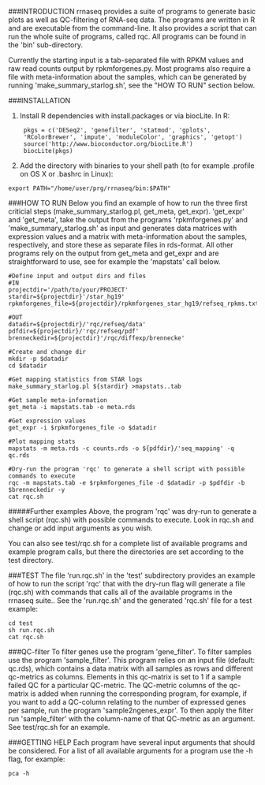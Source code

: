 

###INTRODUCTION
rrnaseq provides a suite of programs to generate basic plots as well as QC-filtering of RNA-seq data. The programs are written in R and are executable from the command-line. It also provides a script that can run the whole suite of programs, called rqc. All programs can be found in the 'bin' sub-directory.

Currently the starting input is a tab-separated file with RPKM values and raw read counts output by rpkmforgenes.py. Most programs also require a file with meta-information about the samples, which can be generated by running 'make_summary_starlog.sh', see the "HOW TO RUN" section below.



###INSTALLATION
1. Install R dependencies with install.packages or via biocLite. In R:

		pkgs = c('DESeq2', 'genefilter', 'statmod', 'gplots',
		'RColorBrewer', 'impute', 'moduleColor', 'graphics', 'getopt')
		source('http://www.bioconductor.org/biocLite.R')
		biocLite(pkgs)

2. Add the directory with binaries to your shell path (to for example .profile on OS X or .bashrc in Linux):
```Shell
export PATH="/home/user/prg/rrnaseq/bin:$PATH"
```



###HOW TO RUN
Below you find an example of how to run the three first criticial steps
(make_summary_starlog.pl, get_meta, get_expr). 'get_expr' and 'get_meta', take the output from the programs 'rpkmforgenes.py' and 'make_summary_starlog.sh' as input and generates data matrices with expression values and a matrix with meta-information about the samples, respectively, and store these as separate files in rds-format. All other programs rely on
the output from get_meta and get_expr and are straightforward to
use, see for example the 'mapstats' call below.

```Shell
#Define input and output dirs and files
#IN
projectdir='/path/to/your/PROJECT'
stardir=${projectdir}'/star_hg19'
rpkmforgenes_file=${projectdir}/rpkmforgenes_star_hg19/refseq_rpkms.txt

#OUT
datadir=${projectdir}/'rqc/refseq/data'
pdfdir=${projectdir}/'rqc/refseq/pdf'
brenneckedir=${projectdir}'/rqc/diffexp/brennecke'

#Create and change dir
mkdir -p $datadir
cd $datadir

#Get mapping statistics from STAR logs
make_summary_starlog.pl ${stardir} >mapstats..tab

#Get sample meta-information
get_meta -i mapstats.tab -o meta.rds

#Get expression values
get_expr -i $rpkmforgenes_file -o $datadir

#Plot mapping stats
mapstats -m meta.rds -c counts.rds -o ${pdfdir}/'seq_mapping' -q qc.rds

#Dry-run the program 'rqc' to generate a shell script with possible commands to execute
rqc -m mapstats.tab -e $rpkmforgenes_file -d $datadir -p $pdfdir -b $brenneckedir -y
cat rqc.sh
```

#####Further examples
Above, the program 'rqc' was dry-run to generate a shell script (rqc.sh) with possible commands to execute. Look in rqc.sh and change or add input arguments as you wish.

You can also see test/rqc.sh for a complete list of available programs and
example program calls, but there the directories are set according to the test directory.



###TEST
The file 'run.rqc.sh' in the 'test' subdirectory provides an example of how to run the script 'rqc' that with the dry-run flag will generate a file (rqc.sh) with commands that calls all of the available programs in the rrnaseq suite.. See the 'run.rqc.sh' and the generated 'rqc.sh' file for a test example:

```Shell
cd test
sh run.rqc.sh 
cat rqc.sh
```



###QC-filter
To filter genes use the program 'gene_filter'. To filter samples use the program 'sample_filter'. This program relies on an input file (default: qc.rds), which contains a data matrix with all samples as rows and different qc-metrics as columns. Elements in this qc-matrix is set to 1 if a sample failed QC for a particular QC-metric. The QC-metric columns of the qc-matrix is added when running the corresponding program, for example, if you want to add a QC-column relating to the number of expressed genes per sample, run the program 'sample2ngenes_expr'. To then apply the filter run 'sample_filter' with the column-name of that QC-metric as an argument. See test/rqc.sh for an example.



###GETTING HELP
Each program have several input arguments that should be considered. For a list of all available arguments for a program use the -h flag, for example:
```Shell
pca -h
```
